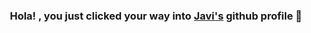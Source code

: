 <h3 align="center">
Hola!
    , you just clicked your way into <a href="https://es.linkedin.com/in/javiermu%C3%B1oz" target="_blank" rel="noreferrer">Javi's</a> github profile 👋
</h3>

<!--
**javiBajoCero/javiBajoCero** is a ✨ _special_ ✨ repository because its `README.md` (this file) appears on your GitHub profile.

Here are some ideas to get you started:

- 🔭 I’m currently working on ...
- 🌱 I’m currently learning ...
- 👯 I’m looking to collaborate on ...
- 🤔 I’m looking for help with ...
- 💬 Ask me about ...
- 📫 How to reach me: ...
- 😄 Pronouns: ...
- ⚡ Fun fact: ...
-->
